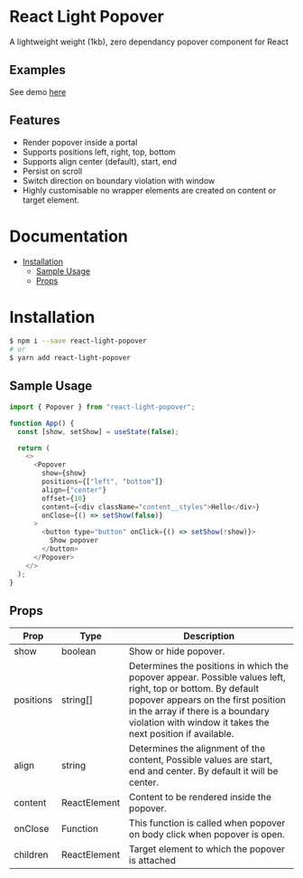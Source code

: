 # React Light Popover

A lightweight weight (1kb), zero dependancy popover component for React

## Examples

See demo [here](https://codesandbox.io/s/react-light-popover-demo-reze2)

## Features

- Render popover inside a portal
- Supports positions left, right, top, bottom
- Supports align center (default), start, end
- Persist on scroll
- Switch direction on boundary violation with window
- Highly customisable no wrapper elements are created on content or target element.

# Documentation

- [Installation](#installation)
  - [Sample Usage](#sample-usage)
  - [Props](#props)

# Installation

```bash
$ npm i --save react-light-popover
# or
$ yarn add react-light-popover
```

## Sample Usage

```javascript
import { Popover } from "react-light-popover";

function App() {
  const [show, setShow] = useState(false);

  return (
    <>
      <Popover
        show={show}
        positions={["left", "bottom"]}
        align={"center"}
        offset={10}
        content={<div className="content__styles">Hello</div>}
        onClose={() => setShow(false)}
      >
        <button type="button" onClick={() => setShow(!show)}>
          Show popover
        </button>
      </Popover>
    </>
  );
}
```

## Props
| Prop  | Type | Description |
| ------------- | ------------- | ------------- |
| show  | boolean  | Show or hide popover.  |
| positions  | string[]  | Determines the positions in which the popover appear. Possible values left, right, top or bottom. By default popover appears on the first position in the array if there is a boundary violation with window it takes the next position if available. |
| align  | string  | Determines the alignment of the content, Possible values are start, end and center. By default it will be center. |
| content  | ReactElement  | Content to be rendered inside the popover. |
| onClose  | Function  | This function is called when popover on body click when popover is open.  |
| children  | ReactElement  | Target element to which the popover is attached |